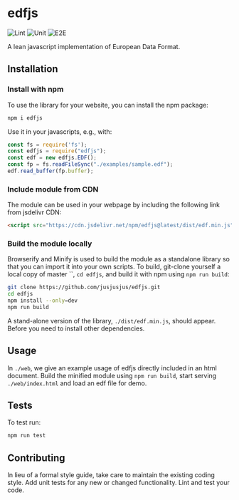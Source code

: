 edfjs
=========
![Lint](https://github.com/jusjusjus/edfjs/workflows/lint/badge.svg)
![Unit](https://github.com/jusjusjus/edfjs/workflows/Unit%20test/badge.svg)
![E2E](https://github.com/jusjusjus/edfjs/workflows/end-to-end/badge.svg)

A lean javascript implementation of European Data Format.

## Installation

### Install with npm

To use the library for your website, you can install the npm package:

```bash
npm i edfjs
```

Use it in your javascripts, e.g., with:

```javascript
const fs = require('fs');
const edfjs = require("edfjs");
const edf = new edfjs.EDF();
const fp = fs.readFileSync("./examples/sample.edf");
edf.read_buffer(fp.buffer);
```

### Include module from CDN

The module can be used in your webpage by including the following link from
jsdelivr CDN:

```html
<script src="https://cdn.jsdelivr.net/npm/edfjs@latest/dist/edf.min.js"></script>
```

### Build the module locally

Browserify and Minify is used to build the module as a standalone library so
that you can import it into your own scripts.  To build, git-clone yourself a
local copy of master ``, `cd edfjs`, and build it with npm using `npm run
build`: 

```bash
git clone https://github.com/jusjusjus/edfjs.git
cd edfjs
npm install --only=dev
npm run build
```

A stand-alone version of the library, `./dist/edf.min.js`, should appear.
Before you need to install other dependencies.

## Usage

In `./web`, we give an example usage of edfjs directly included in an html
document.  Build the minified module using `npm run build`, start serving
`./web/index.html` and load an edf file for demo.

## Tests

To test run:

```bash
npm run test
```

## Contributing

In lieu of a formal style guide, take care to maintain the existing coding
style. Add unit tests for any new or changed functionality.  Lint and test your
code.
